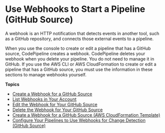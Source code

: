 # Use Webhooks to Start a Pipeline \(GitHub Source\)<a name="pipelines-webhooks"></a>

A webhook is an HTTP notification that detects events in another tool, such as a GitHub repository, and connects those external events to a pipeline\.

When you use the console to create or edit a pipeline that has a GitHub source, CodePipeline creates a webhook\. CodePipeline deletes your webhook when you delete your pipeline\. You do not need to manage it in GitHub\. If you use the AWS CLI or AWS CloudFormation to create or edit a pipeline that has a GitHub source, you must use the information in these sections to manage webhooks yourself\.

**Topics**
+ [Create a Webhook for a GitHub Source](pipelines-webhooks-create.md)
+ [List Webhooks in Your Account](pipelines-webhooks-view.md)
+ [Edit the Webhook for Your GitHub Source](pipelines-webhooks-update.title.md)
+ [Delete the Webhook for Your GitHub Source](pipelines-webhooks-delete.md)
+ [Create a Webhook for a GitHub Source \(AWS CloudFormation Template\)](pipelines-webhooks-create-cfn.md)
+ [Configure Your Pipelines to Use Webhooks for Change Detection \(GitHub Source\)](pipelines-webhooks-migration.md)